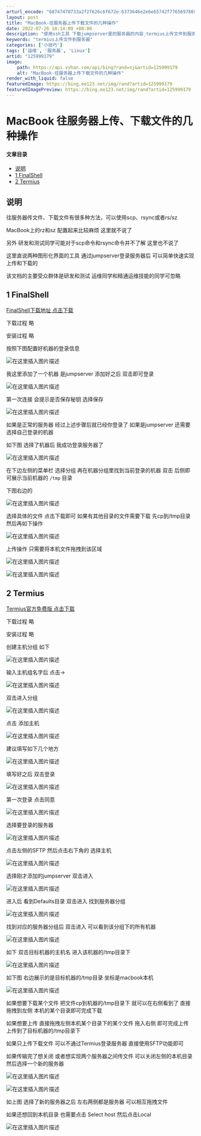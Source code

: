 ```yaml
---
arturl_encode: "68747470733a2f2f626c6f672e:6373646e2e6e65742f77656978696e5f34333535373630352f:61727469636c652f64657461696c732f313235393939313739"
layout: post
title: "MacBook-往服务器上传下载文件的几种操作"
date: 2022-07-26 18:14:09 +08:00
description: "使用ssh工具 下载jumpserver里的服务器的内容_termius上传文件到服务器"
keywords: "termius上传文件到服务器"
categories: ['小技巧']
tags: ['运维', '服务器', 'Linux']
artid: "125999179"
image:
    path: https://api.vvhan.com/api/bing?rand=sj&artid=125999179
    alt: "MacBook-往服务器上传下载文件的几种操作"
render_with_liquid: false
featuredImage: https://bing.ee123.net/img/rand?artid=125999179
featuredImagePreview: https://bing.ee123.net/img/rand?artid=125999179
---
```


# MacBook 往服务器上传、下载文件的几种操作

#### 文章目录

* [说明](#_2)
* [1 FinalShell](#1_FinalShell_9)
* [2 Termius](#2_Termius_39)

## 说明

往服务器传文件、下载文件有很多种方法，可以使用scp、rsync或者rs/sz
  
MacBook上的rz和sz 配置起来比较麻烦 这里就不说了
  
另外 研发和测试同学可能对于scp命令和rsync命令并不了解 这里也不说了
  
这里直说两种图形化界面的工具 通过jumpserver登录服务器后 可以简单快速实现上传和下载的
  
该文档的主要受众群体是研发和测试 运维同学和精通运维技能的同学可忽略

## 1 FinalShell

[FinalShell下载地址 点击下载](http://www.hostbuf.com/downloads/finalshell_install.pkg)

下载过程 略
  
安装过程 略

按照下图配置好机器的登录信息
  
![在这里插入图片描述](https://i-blog.csdnimg.cn/blog_migrate/d0fcf50db3f1e93a76abb9959ffc52a1.png)
  
我这里添加了一个机器 是jumpserver 添加好之后 双击即可登录
  
![在这里插入图片描述](https://i-blog.csdnimg.cn/blog_migrate/41ca6d833139d2e465c07474201dcb34.png)

第一次连接 会提示是否保存秘钥 选择保存
  
![在这里插入图片描述](https://i-blog.csdnimg.cn/blog_migrate/75530d9d13c61b10a3c95c69992945de.png)
  
如果是正常的服务器 经过上述步骤后就已经你登录了 如果是jumpserver 还需要选择自己登录的机器

如下图 选择了机器后 我成功登录服务器了
  
![在这里插入图片描述](https://i-blog.csdnimg.cn/blog_migrate/c0579087f23ae99a56d6933802a30d17.png)

在下边左侧的菜单栏 选择分组 再在机器分组里找到当前登录的机器 双击 后侧即可展示当前机器的
`/tmp`
目录
  
下图右边的

![在这里插入图片描述](https://i-blog.csdnimg.cn/blog_migrate/d8ee71f2549778af1974a19880e01be7.png)
  
选择具体的文件 点击下载即可 如果有其他目录的文件需要下载 先cp到/tmp目录 然后再如下操作
  
![在这里插入图片描述](https://i-blog.csdnimg.cn/blog_migrate/96eee35da3ccccb2c8f74b0276f9b848.png)
  
上传操作 只需要将本机文件拖拽到该区域
  
![在这里插入图片描述](https://i-blog.csdnimg.cn/blog_migrate/903a1d121226b30b0a325be380e5e6ff.png)
  
![在这里插入图片描述](https://i-blog.csdnimg.cn/blog_migrate/e80cfab4cfc7ef43125d015b6a6a918f.png)

## 2 Termius

[Termius官方免费版 点击下载](https://termi.us/mac-download)

下载过程 略
  
安装过程 略

创建主机分组 如下
  
![在这里插入图片描述](https://i-blog.csdnimg.cn/blog_migrate/ddee29ae39a96bac22b231256bffd62e.png)
  
输入主机组名字后 点击→
  
![在这里插入图片描述](https://i-blog.csdnimg.cn/blog_migrate/fd3e64ac4482e7eb16ec2012874399e4.png)

双击进入分组
  
![在这里插入图片描述](https://i-blog.csdnimg.cn/blog_migrate/f0a231fcef3123fc570716df2322d3c2.png)
  
点击 添加主机
  
![在这里插入图片描述](https://i-blog.csdnimg.cn/blog_migrate/0ce3f362e3c558faf4fd3688e52b57d6.png)
  
建议填写如下几个地方
  
![在这里插入图片描述](https://i-blog.csdnimg.cn/blog_migrate/b63b1ef7b3d211aa7970213ae1792413.png)

填写好之后 双击登录
  
![在这里插入图片描述](https://i-blog.csdnimg.cn/blog_migrate/f77c519d1be3491823c2844cd4b5303a.png)
  
第一次登录 点击同意
  
![在这里插入图片描述](https://i-blog.csdnimg.cn/blog_migrate/f69a98e792b3ef1f8c37277a67ba7052.png)

选择要登录的服务器
  
![在这里插入图片描述](https://i-blog.csdnimg.cn/blog_migrate/bae9afe9a97786b11f6d4e28f800f832.png)
  
点击左侧的SFTP 然后点击右下角的 选择主机
  
![在这里插入图片描述](https://i-blog.csdnimg.cn/blog_migrate/dafcc50787795c7b78e6e1ecc96ce3b2.png)

选择刚才添加的jumpserver 双击进入
  
![在这里插入图片描述](https://i-blog.csdnimg.cn/blog_migrate/96300d72337ccecba39ca889dc3ac906.png)
  
进入后 看到Defaults目录 双击进入 找到服务器分组
  
![在这里插入图片描述](https://i-blog.csdnimg.cn/blog_migrate/27d7114c7b159ed03a14adc296ceba84.png)
  
找到对应的服务器分组后 双击进入 可以看到该分组下的所有机器
  
![在这里插入图片描述](https://i-blog.csdnimg.cn/blog_migrate/1bb107a3e172fd993bf860ab4a385ec3.png)
  
如下 双击目标机器的主机名 进入该机器的/tmp目录下
  
![在这里插入图片描述](https://i-blog.csdnimg.cn/blog_migrate/4a07e0ad5a703f8d89e2237ba7f34da6.png)
  
如下图 右边展示的是目标机器的/tmp目录 坐标是macbook本机
  
![在这里插入图片描述](https://i-blog.csdnimg.cn/blog_migrate/819fa13701f6c5e6f7442c4f5b707425.png)
  
如果想要下载某个文件 把文件cp到机器的/tmp目录下 就可以在右侧看到了 直接拖拽到左侧 本机的某个目录即可完成下载

如果想要上传 直接拖拽左侧本机某个目录下的某个文件 拖入右侧 即可完成上传 上传到了目标机器的/tmp目录下

如果只上传下载文件 可以不通过Termius登录服务器 直接使用SFTP功能即可

如果传输完了想关闭 或者想实现两个服务器之间传文件 可以关闭左侧的本机目录 然后选择一个新的服务器
  
![在这里插入图片描述](https://i-blog.csdnimg.cn/blog_migrate/ddc3c32b6e2a79df62c5979de2483769.png)
  
![在这里插入图片描述](https://i-blog.csdnimg.cn/blog_migrate/d04a1028620fd256eae4bdecf0b2b068.png)
  
如上图 选择了新的服务器之后 左右两侧都是服务器 可以相互拖拽文件

如果还想回到本机目录 也需要点击 Select host 然后点击Local
  
![在这里插入图片描述](https://i-blog.csdnimg.cn/blog_migrate/85a030d3cb78974a11f4755db1c4f045.png)